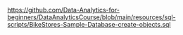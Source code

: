 



https://github.com/Data-Analytics-for-beginners/DataAnalyticsCourse/blob/main/resources/sql-scripts/BikeStores-Sample-Database-create-objects.sql






